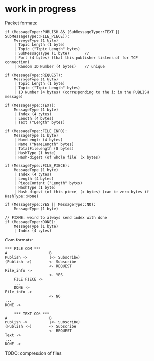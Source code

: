 # work in progress

Packet formats:

    if (MessageType::PUBLISH && (SubMessageType::TEXT || SubMessageType::FILE_PIECE)):
        MessageType (1 byte)
        | Topic Length (1 byte)
        | Topic ("Topic Length" bytes)
        | SubMessageType (1 byte)       //
        | Port (4 bytes) (that this publisher listens of for TCP connection)
        | Random ID Number (4 bytes)    // unique

    if (MessageType::REQUEST):
        MessageType (1 byte)
        | Topic Length (1 byte)
        | Topic ("Topic Length" bytes)
        | ID Number (4 bytes) (corresponding to the id in the PUBLISH message)

    if (MessageType::TEXT):
        MessageType (1 byte)
        | Index (4 bytes)
        | Length (4 bytes)
        | Text ("Length" bytes)

    if (MessageType::FILE_INFO):
        MessageType (1 byte)
        | NameLength (4 bytes)
        | Name ("NameLength" bytes)
        | TotalFileLength (8 bytes)
        | HashType (1 byte)
        | Hash-digest (of whole file) (x bytes)
        
    if (MessageType::FILE_PIECE):
        MessageType (1 byte)
        | Index (4 bytes)
        | Length (4 bytes)
        | PieceContent ("Length" bytes)
        | HashType (1 byte)
        | Hash-digest (of this piece) (x bytes) (can be zero bytes if HashType::None)
        
    if (MessageType::YES || MessageType::NO):
        MessageType (1 byte)
        
    // FIXME: weird to always send index with done
    if (MessageType::DONE):
        MessageType (1 byte)
        | Index (4 bytes)

Com formats:

    *** FILE COM ***
    A                   B
    Publish ->          (<- Subscribe)
    (Publish ->)        <- Subscribe
                        <- REQUEST
    File_info ->
                        <- YES
        FILE_PIECE ->
        ...
        DONE ->
    File_info ->        
                        <- NO
    ...
    DONE ->

        *** TEXT COM ***
    A                   B
    Publish ->          (<- Subscribe)
    (Publish ->)        <- Subscribe
                        <- REQUEST
    Text ->
    ...
    DONE ->

 TODO:
  compression of files
